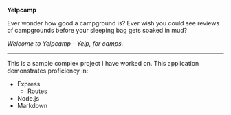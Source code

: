 **Yelpcamp**

Ever wonder how good a campground is? Ever wish you could see reviews of campgrounds
before your sleeping bag gets soaked in mud?

*Welcome to Yelpcamp - Yelp, for camps.*

---

This is a sample complex project I have worked on. This application demonstrates proficiency in:
- Express
    - Routes 
- Node.js
- Markdown
